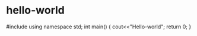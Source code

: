 # hello-world
#include <iostream>
  using namespace std;
  int main()
  {
   cout<<"Hello-world";
  return 0;
  }

